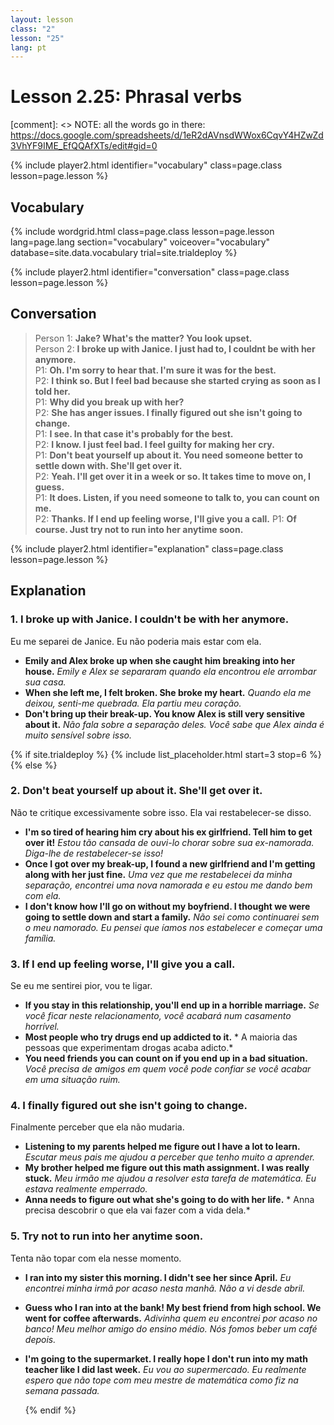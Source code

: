 ```yaml
---
layout: lesson
class: "2"
lesson: "25"
lang: pt
---
```



# Lesson 2.25: Phrasal verbs  

[comment]: <> NOTE: all the words go in there: https://docs.google.com/spreadsheets/d/1eR2dAVnsdWWox6CqvY4HZwZd3VhYF9IME_EfQQAfXTs/edit#gid=0

{% include player2.html identifier="vocabulary" class=page.class lesson=page.lesson %}
## Vocabulary 

{% include wordgrid.html 
		class=page.class 
		lesson=page.lesson 
		lang=page.lang
		section="vocabulary"
		voiceover="vocabulary"
		database=site.data.vocabulary 
		trial=site.trialdeploy %}


{% include player2.html identifier="conversation" class=page.class lesson=page.lesson %}

## Conversation

> Person 1: **Jake? What's the matter? You look upset.**   
> Person 2: **I broke up with Janice. I just had to, I couldnt be with her anymore.**     
> P1: **Oh. I'm sorry to hear that. I'm sure it was for the best.**    
> P2: **I think so. But I feel bad because she started crying as soon as I told her.**  
> P1: **Why did you break up with her?**  
> P2: **She has anger issues. I finally figured out she isn't going to change.**   
> P1: **I see. In that case it's probably for the best.**  
> P2: **I know. I just feel bad. I feel guilty for making her cry.**  
> P1: **Don't beat yourself up about it. You need someone better to settle down with. She'll get over it.**  
> P2: **Yeah. I'll get over it in a week or so. It takes time to move on, I guess.**  
> P1: **It does. Listen, if you need someone to talk to, you can count on me.**  
> P2: **Thanks. If I end up feeling worse, I'll give you a call.** 
> P1: **Of course. Just try not to run into her anytime soon.** 

{% include player2.html identifier="explanation" class=page.class lesson=page.lesson %}
 

## Explanation
### 1.  I broke up with Janice. I couldn't be with her anymore.

Eu me separei de Janice. Eu não poderia mais estar com ela.
- **Emily and Alex broke up when she caught him breaking into her house.** *Emily e Alex se separaram quando ela encontrou ele arrombar sua casa.*
- **When she left me, I felt broken. She broke my heart.** *Quando ela me deixou, senti-me quebrada. Ela partiu meu coração.*
- **Don't bring up their break-up. You know Alex is still very sensitive about it.** *Não fala sobre a separação deles. Você sabe que Alex ainda é muito sensível sobre isso.*


{% if site.trialdeploy %}
  {% include list_placeholder.html start=3 stop=6 %}
  {% else %}


### 2. Don't beat yourself up about it. She'll get over it. 
Não te critique excessivamente sobre isso. Ela vai restabelecer-se disso.

- **I'm so tired of hearing him cry about his ex girlfriend. Tell him to get over it!** *Estou tão cansada de ouvi-lo chorar sobre sua ex-namorada. Diga-lhe de restabelecer-se isso!*
- **Once I got over my break-up, I found a new girlfriend and I'm getting along with her just fine.** *Uma vez que me restabelecei da minha separação, encontrei uma nova namorada e eu estou me dando bem com ela.*
- **I don't know how I'll go on without my boyfriend. I thought we were going to settle down and start a family.** *Não sei como continuarei sem o meu namorado. Eu pensei que íamos nos estabelecer e começar uma família.*

### 3. If I end up feeling worse, I'll give you a call.
Se eu me sentirei pior, vou te ligar.
- **If you stay in this relationship, you'll end up in a horrible marriage.** *Se você ficar neste relacionamento, você acabará num casamento horrível.*
- **Most people who try drugs end up addicted to it.** *
A maioria das pessoas que experimentam drogas acaba adicto.*
- **You need friends you can count on if you end up in a bad situation.** *Você precisa de amigos em quem você pode confiar se você acabar em uma situação ruim.*

### 4. I finally figured out she isn't going to change.
Finalmente perceber que ela não mudaria.
- **Listening to my parents helped me figure out I have a lot to learn.** *Escutar meus pais me ajudou a perceber que tenho muito a aprender.*
- **My brother helped me figure out this math assignment. I was really stuck.** *Meu irmão me ajudou a resolver esta tarefa de matemática. Eu estava realmente emperrado.* 
- **Anna needs to figure out what she's going to do with her life.** *
Anna precisa descobrir o que ela vai fazer com a vida dela.*

### 5. Try not to run into her anytime soon.

Tenta não topar com ela nesse momento.
- **I ran into my sister this morning. I didn't see her since April.** *Eu encontrei minha irmã por acaso nesta manhã. Não a vi desde abril.*
- **Guess who I ran into at the bank! My best friend from high school. We went for coffee afterwards.** *Adivinha quem eu encontrei por acaso no banco! Meu melhor amigo do ensino médio. Nós fomos beber um café depois.*
- **I'm going to the supermarket. I really hope I don't run into my math teacher like I did last week.**  *Eu vou ao supermercado. Eu realmente espero que não tope com meu mestre de matemática como fiz na semana passada.*

  {% endif %}